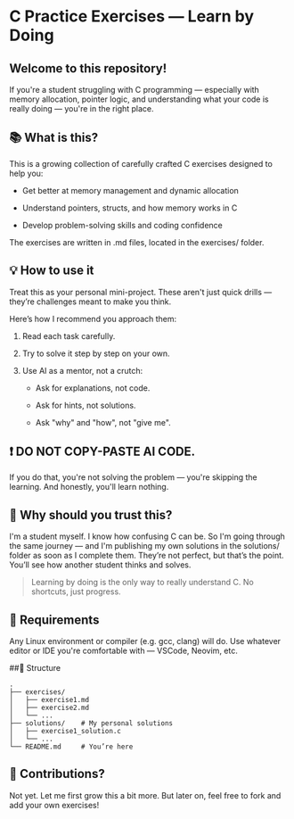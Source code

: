 # C Practice Exercises — Learn by Doing

## Welcome to this repository!
If you're a student struggling with C programming — especially with memory allocation, pointer logic, and understanding what your code is really doing — you're in the right place.
## 📚 What is this?

This is a growing collection of carefully crafted C exercises designed to help you:

- Get better at memory management and dynamic allocation

- Understand pointers, structs, and how memory works in C

- Develop problem-solving skills and coding confidence

The exercises are written in .md files, located in the exercises/ folder.
## 💡 How to use it

Treat this as your personal mini-project. These aren't just quick drills — they’re challenges meant to make you think.

Here’s how I recommend you approach them:
    
1. Read each task carefully.

2. Try to solve it step by step on your own.

3. Use AI as a mentor, not a crutch:

    - Ask for explanations, not code.

    - Ask for hints, not solutions.

    - Ask "why" and "how", not "give me".

## ❗ DO NOT COPY-PASTE AI CODE.
If you do that, you're not solving the problem — you're skipping the learning. And honestly, you'll learn nothing.
## 🙋 Why should you trust this?

I'm a student myself. I know how confusing C can be.
So I'm going through the same journey — and I'm publishing my own solutions in the solutions/ folder as soon as I complete them.
They’re not perfect, but that’s the point. You’ll see how another student thinks and solves.

> Learning by doing is the only way to really understand C. No shortcuts, just progress.

## 🔧 Requirements

Any Linux environment or compiler (e.g. gcc, clang) will do.
Use whatever editor or IDE you're comfortable with — VSCode, Neovim, etc.

##📂 Structure
```
.
├── exercises/
│   ├── exercise1.md
│   ├── exercise2.md
│   └── ...
├── solutions/    # My personal solutions
│   ├── exercise1_solution.c
│   └── ...
└── README.md     # You’re here
```
## 🤝 Contributions?

Not yet. Let me first grow this a bit more.
But later on, feel free to fork and add your own exercises!

